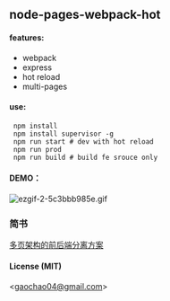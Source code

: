 ## node-pages-webpack-hot

#### features:

* webpack
* express
* hot reload
* multi-pages

#### use:

```
 npm install
 npm install supervisor -g
 npm run start # dev with hot reload
 npm run prod
 npm run build # build fe srouce only
```

#### DEMO：
![ezgif-2-5c3bbb985e.gif](http://oajua4pqj.qnssl.com/o_1bapeivda1g9o1ucm1r14fd0fclh.gif)

### 简书
[多页架构的前后端分离方案](http://www.jianshu.com/p/1a452981f510)

#### License (MIT)
<[gaochao04@gmail.com](mailto:gaochao04@gmail.com)>

